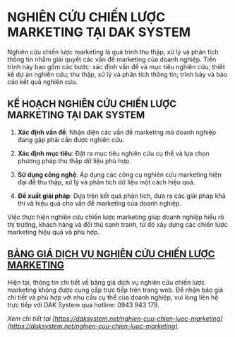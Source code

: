 # NGHIÊN CỨU CHIẾN LƯỢC MARKETING TẠI DAK SYSTEM

Nghiên cứu chiến lược marketing là quá trình thu thập, xử lý và phân tích thông tin nhằm giải quyết các vấn đề marketing của doanh nghiệp. Tiến trình này bao gồm các bước: xác định vấn đề và mục tiêu nghiên cứu; thiết kế dự án nghiên cứu; thu thập, xử lý và phân tích thông tin; trình bày và báo cáo kết quả nghiên cứu.

## KẾ HOẠCH NGHIÊN CỨU CHIẾN LƯỢC MARKETING TẠI DAK SYSTEM

1. **Xác định vấn đề**: Nhận diện các vấn đề marketing mà doanh nghiệp đang gặp phải cần được nghiên cứu.

2. **Xác định mục tiêu**: Đặt ra mục tiêu nghiên cứu cụ thể và lựa chọn phương pháp thu thập dữ liệu phù hợp.

3. **Sử dụng công nghệ**: Áp dụng các công cụ nghiên cứu marketing hiện đại để thu thập, xử lý và phân tích dữ liệu một cách hiệu quả.

4. **Đề xuất giải pháp**: Dựa trên kết quả phân tích, đưa ra các giải pháp khả thi và hiệu quả cho vấn đề marketing của doanh nghiệp.

Việc thực hiện nghiên cứu chiến lược marketing giúp doanh nghiệp hiểu rõ thị trường, khách hàng và đối thủ cạnh tranh, từ đó xây dựng các chiến lược marketing hiệu quả và phù hợp.

## [BẢNG GIÁ DỊCH VỤ NGHIÊN CỨU CHIẾN LƯỢC MARKETING](https://daksystem.net/bang-gia-nghien-cuu-marketing.html)

Hiện tại, thông tin chi tiết về bảng giá dịch vụ nghiên cứu chiến lược marketing không được cung cấp trực tiếp trên trang web. Để nhận báo giá chi tiết và phù hợp với nhu cầu cụ thể của doanh nghiệp, vui lòng liên hệ trực tiếp với DAK System qua hotline: 0943 943 179.

*Xem chi tiết tại [https://daksystem.net/nghien-cuu-chien-luoc-marketing](https://daksystem.net/nghien-cuu-chien-luoc-marketing).*
